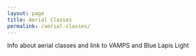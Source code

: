 ```yaml
---
layout: page
title: Aerial Classes
permalink: /aerial-classes/
---
```


Info about aerial classes and link to VAMPS and Blue Lapis Light